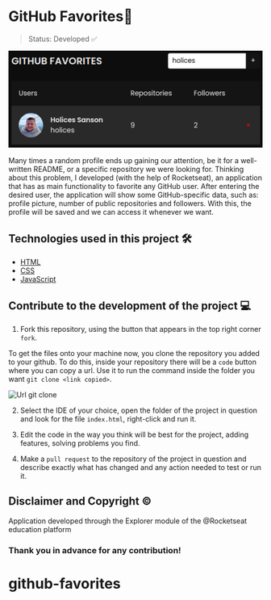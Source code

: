 # GitHub Favorites🌃

> Status: Developed ✅

![Project image](./assets/github-fav-image.png)

Many times a random profile ends up gaining our attention, be it for a well-written README, or a specific repository we were looking for. Thinking about this problem, I developed (with the help of Rocketseat), an application that has as main functionality to favorite any GitHub user. After entering the desired user, the application will show some GitHub-specific data, such as: profile picture, number of public repositories and followers. With this, the profile will be saved and we can access it whenever we want.

## Technologies used in this project 🛠️

- [HTML](https://developer.mozilla.org/pt-BR/docs/Web/HTML)
- [CSS](https://developer.mozilla.org/pt-BR/docs/Web/CSS)
- [JavaScript](https://developer.mozilla.org/pt-BR/docs/Web/JavaScript)

## Contribute to the development of the project 💻

1. Fork this repository, using the button that appears in the top right corner `fork`.

To get the files onto your machine now, you clone the repository you added to your github. To do this, inside your repository there will be a `code` button where you can copy a url. Use it to run the command inside the folder you want `git clone <link copied>`.

![Url git clone](https://media.canva.com/1/image-resize/1/470_254_100_PNG_F/czM6Ly9tZWRpYS1wcml2YXRlLmNhbnZhLmNvbS9tWDBzYy9NQUYzUWJtWDBzYy8xL3AucG5n?osig=AAAAAAAAAAAAAAAAAAAAAJJ5Lyit5vkpAIuF3o2jCZDKf1nNefq6S2D1o72RmazA&exp=1702850385&x-canva-quality=screen&csig=AAAAAAAAAAAAAAAAAAAAAIrevhrP2yG-BwtbAYRu9UssC9kiwLq8tfixIQ8KfQ2y)

2. Select the IDE of your choice, open the folder of the project in question and look for the file `index.html`, right-click and run it.

3. Edit the code in the way you think will be best for the project, adding features, solving problems you find.

4. Make a `pull request` to the repository of the project in question and describe exactly what has changed and any action needed to test or run it.

## Disclaimer and Copyright ©️
Application developed through the Explorer module of the @Rocketseat education platform

### Thank you in advance for any contribution!
# github-favorites
